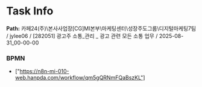 # Task Info

**Path:** 카페24(주)\본사사업장\[CG]MI본부\마케팅센터\성장주도그룹\디지털마케팅7팀 / jylee06 / [282051] 광고주 소통_관리 _ 광고 관련 모든 소통 업무 / 2025-08-31_00-00-00

### BPMN
- ["https://n8n-mi-010-web.hanpda.com/workflow/qm5gQRNmFQaBszKL"]

